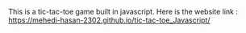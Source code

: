 This is a tic-tac-toe game built in javascript.
Here is the website link : https://mehedi-hasan-2302.github.io/tic-tac-toe_Javascript/


